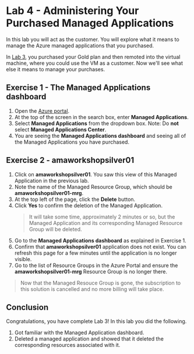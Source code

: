 # Lab 4 - Administering Your Purchased Managed Applications

In this lab you will act as the customer. You will explore what it means to manage the Azure managed applications that you purchased.

In [Lab 3](../lab-3-purchasing-ama/README.md), you purchased your Gold plan and then remoted into the virtual machine, where you could use the VM as a customer. Now we'll see what else it means to manage your purchases.

## Exercise 1 - The Managed Applications dashboard

1. Open the [Azure portal](https://portal.azure.com).
2. At the top of the screen in the search box, enter **Managed Applications**.
3. Select **Managed Applications** from the dropdown box. Note: Do **not** select **Managed Applications Center**.
4. You are seeing the **Managed Applications dashboard** and seeing all of the Managed Applications you have purchased.

## Exercise 2 - amaworkshopsilver01

1. Click on **amaworkshopsilver01**. You saw this view of this Managed Application in the previous lab.
2. Note the name of the Managed Resource Group, which should be **amaworkshopsilver01-mrg**.
3. At the top left of the page, click the **Delete** button.
4. Click **Yes** to confirm the deletion of the Managed Application.
    > It will take some time, approximately 2 minutes or so, but the Managed Application and its corresponding Managed Resource Group will be deleted.
5. Go to the **Managed Applications dashboard** as explained in Exercise 1.
6. Confirm that **amaworkshopsilver01** application does not exist. You can refresh this page for a few minutes until the application is no longer visible.
7. Go to the list of Resource Groups in the Azure Portal and ensure the **amaworkshopsilver01-mrg** Resource Group is no longer there.
> Now that the Managed Resouce Group is gone, the subscription to this solution is cancelled and no more billing will take place.

## Conclusion

Congratulations, you have complete Lab 3! In this lab you did the following.

1. Got familiar with the Managed Application dashboard.
2. Deleted a managed application and showed that it deleted the corresponding resources associated with it.